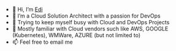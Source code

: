 - 👋 Hi, I’m [Edi](http://edivaserman.info) 
- 👀 I’m a Cloud Solution Architect with a passion for DevOps 
- 🌱 Trying to keep myself busy with Cloud and DevOps Projects
- 💞️ Mostly familiar with Cloud vendors such like AWS, GOOGLE (Kubernetes), WMWare, AZURE (but not limited to)
- 📫 Feel free to email me

<!---
emanserav/emanserav is a ✨ special ✨ repository because its `README.md` (this file) appears on your GitHub profile.
You can click the Preview link to take a look at your changes.
--->
